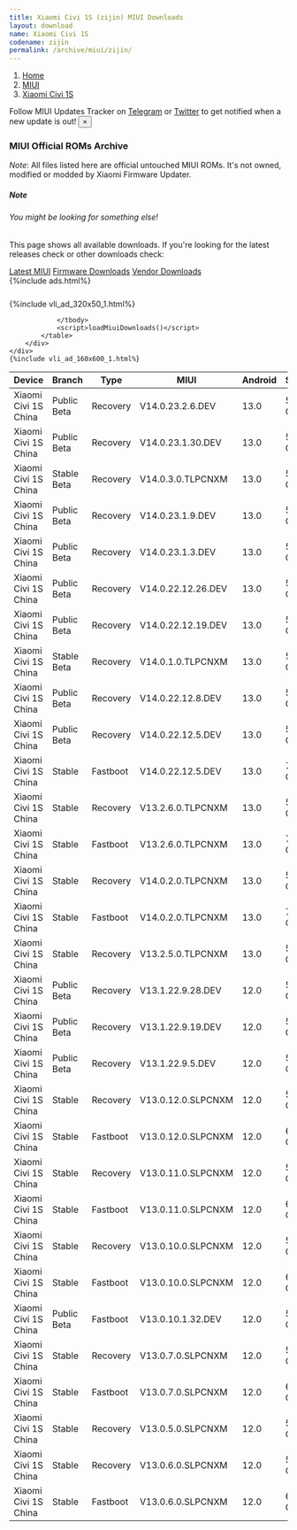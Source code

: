```yaml
---
title: Xiaomi Civi 1S (zijin) MIUI Downloads
layout: download
name: Xiaomi Civi 1S
codename: zijin
permalink: /archive/miui/zijin/
---
```

<nav aria-label="breadcrumb">
    <ol class="breadcrumb">
        <li class="breadcrumb-item"><a href="/">Home</a></li>
        <li class="breadcrumb-item"><a href="/miui/">MIUI</a></li>
        <li class="breadcrumb-item active" aria-current="page"><a href="/miui/zijin/">Xiaomi Civi 1S</a></li>
    </ol>
</nav>
<div class="alert alert-primary alert-dismissible fade show" role="alert">
    Follow MIUI Updates Tracker on <a href="https://t.me/MIUIUpdatesTracker" class="alert-link">Telegram</a>
     or <a href="https://twitter.com/MiFwUpdater" class="alert-link">Twitter</a> to get notified when a new update is out!
    <button type="button" class="close" data-dismiss="alert" aria-label="Close">
        <span aria-hidden="true">&times;</span>
    </button>
</div>

### MIUI Official ROMs Archive
*Note*: All files listed here are official untouched MIUI ROMs. It's not owned, modified or modded by Xiaomi Firmware Updater.
<div class="card">
  <div class="card-body">
    <h5 class="card-title">Note</h5>
    <h6 class="card-subtitle mb-2 text-muted">You might be looking for something else!</h6>
    <p class="card-text">This page shows all available downloads.
     If you're looking for the latest releases check or other downloads check:</p>
    <a href="/miui/zijin/" class="card-link">Latest MIUI</a>
    <a href="/firmware/zijin/" class="card-link">Firmware Downloads</a>
    <a href="/vendor/zijin/" class="card-link">Vendor Downloads</a>
  </div>
</div>
{%include ads.html%}
<div class="row justify-content-center">
    <div class="col-10">
        <div class="table-responsive-md" style="margin-top: 25px;">
            {%include vli_ad_320x50_1.html%}
            <table id="miui" class="display dt-responsive nowrap compact table table-striped table-hover table-sm">
                <thead class="thead-dark">
                    <tr>
                        <th data-ref="device">Device</th>
                        <th data-ref="branch">Branch</th>
                        <th data-ref="type">Type</th>
                        <th data-ref="miui">MIUI</th>
                        <th data-ref="android">Android</th>
                        <th data-ref="size">Size</th>
                        <th data-ref="size">Date</th>
                        <th data-ref="link">Link</th>
                    </tr>
                </thead>
                <tbody>
                <tr><td>Xiaomi Civi 1S China</td><td>Public Beta</td><td>Recovery</td><td>V14.0.23.2.6.DEV</td><td>13.0</td><td>5.9 GB</td><td>2023-02-10</td><td><a href="/miui/zijin/public beta/V14.0.23.2.6.DEV/">Download</a></td></tr>
<tr><td>Xiaomi Civi 1S China</td><td>Public Beta</td><td>Recovery</td><td>V14.0.23.1.30.DEV</td><td>13.0</td><td>5.9 GB</td><td>2023-02-03</td><td><a href="/miui/zijin/public beta/V14.0.23.1.30.DEV/">Download</a></td></tr>
<tr><td>Xiaomi Civi 1S China</td><td>Stable Beta</td><td>Recovery</td><td>V14.0.3.0.TLPCNXM</td><td>13.0</td><td>5.8 GB</td><td>2023-01-13</td><td><a href="/miui/zijin/stable beta/V14.0.3.0.TLPCNXM/">Download</a></td></tr>
<tr><td>Xiaomi Civi 1S China</td><td>Public Beta</td><td>Recovery</td><td>V14.0.23.1.9.DEV</td><td>13.0</td><td>5.9 GB</td><td>2023-01-13</td><td><a href="/miui/zijin/public beta/V14.0.23.1.9.DEV/">Download</a></td></tr>
<tr><td>Xiaomi Civi 1S China</td><td>Public Beta</td><td>Recovery</td><td>V14.0.23.1.3.DEV</td><td>13.0</td><td>5.9 GB</td><td>2023-01-06</td><td><a href="/miui/zijin/public beta/V14.0.23.1.3.DEV/">Download</a></td></tr>
<tr><td>Xiaomi Civi 1S China</td><td>Public Beta</td><td>Recovery</td><td>V14.0.22.12.26.DEV</td><td>13.0</td><td>5.8 GB</td><td>2022-12-30</td><td><a href="/miui/zijin/public beta/V14.0.22.12.26.DEV/">Download</a></td></tr>
<tr><td>Xiaomi Civi 1S China</td><td>Public Beta</td><td>Recovery</td><td>V14.0.22.12.19.DEV</td><td>13.0</td><td>5.8 GB</td><td>2022-12-23</td><td><a href="/miui/zijin/public beta/V14.0.22.12.19.DEV/">Download</a></td></tr>
<tr><td>Xiaomi Civi 1S China</td><td>Stable Beta</td><td>Recovery</td><td>V14.0.1.0.TLPCNXM</td><td>13.0</td><td>5.8 GB</td><td>2022-12-21</td><td><a href="/miui/zijin/stable beta/V14.0.1.0.TLPCNXM/">Download</a></td></tr>
<tr><td>Xiaomi Civi 1S China</td><td>Public Beta</td><td>Recovery</td><td>V14.0.22.12.8.DEV</td><td>13.0</td><td>5.8 GB</td><td>2022-12-16</td><td><a href="/miui/zijin/public beta/V14.0.22.12.8.DEV/">Download</a></td></tr>
<tr><td>Xiaomi Civi 1S China</td><td>Public Beta</td><td>Recovery</td><td>V14.0.22.12.5.DEV</td><td>13.0</td><td>5.8 GB</td><td>2022-12-11</td><td><a href="/miui/zijin/public beta/V14.0.22.12.5.DEV/">Download</a></td></tr>
<tr><td>Xiaomi Civi 1S China</td><td>Stable</td><td>Fastboot</td><td>V14.0.22.12.5.DEV</td><td>13.0</td><td>7.3 GB</td><td>2022-12-05</td><td><a href="/miui/zijin/stable/V14.0.22.12.5.DEV/">Download</a></td></tr>
<tr><td>Xiaomi Civi 1S China</td><td>Stable</td><td>Recovery</td><td>V13.2.6.0.TLPCNXM</td><td>13.0</td><td>5.7 GB</td><td>2022-12-06</td><td><a href="/miui/zijin/stable/V13.2.6.0.TLPCNXM/">Download</a></td></tr>
<tr><td>Xiaomi Civi 1S China</td><td>Stable</td><td>Fastboot</td><td>V13.2.6.0.TLPCNXM</td><td>13.0</td><td>7.2 GB</td><td>2022-11-24</td><td><a href="/miui/zijin/stable/V13.2.6.0.TLPCNXM/">Download</a></td></tr>
<tr><td>Xiaomi Civi 1S China</td><td>Stable</td><td>Recovery</td><td>V14.0.2.0.TLPCNXM</td><td>13.0</td><td>5.8 GB</td><td>2022-12-28</td><td><a href="/miui/zijin/stable/V14.0.2.0.TLPCNXM/">Download</a></td></tr>
<tr><td>Xiaomi Civi 1S China</td><td>Stable</td><td>Fastboot</td><td>V14.0.2.0.TLPCNXM</td><td>13.0</td><td>7.3 GB</td><td>2022-12-27</td><td><a href="/miui/zijin/stable/V14.0.2.0.TLPCNXM/">Download</a></td></tr>
<tr><td>Xiaomi Civi 1S China</td><td>Stable</td><td>Recovery</td><td>V13.2.5.0.TLPCNXM</td><td>13.0</td><td>5.7 GB</td><td>2022-11-21</td><td><a href="/miui/zijin/stable/V13.2.5.0.TLPCNXM/">Download</a></td></tr>
<tr><td>Xiaomi Civi 1S China</td><td>Public Beta</td><td>Recovery</td><td>V13.1.22.9.28.DEV</td><td>12.0</td><td>5.4 GB</td><td>2022-09-30</td><td><a href="/miui/zijin/public beta/V13.1.22.9.28.DEV/">Download</a></td></tr>
<tr><td>Xiaomi Civi 1S China</td><td>Public Beta</td><td>Recovery</td><td>V13.1.22.9.19.DEV</td><td>12.0</td><td>5.4 GB</td><td>2022-09-23</td><td><a href="/miui/zijin/public beta/V13.1.22.9.19.DEV/">Download</a></td></tr>
<tr><td>Xiaomi Civi 1S China</td><td>Public Beta</td><td>Recovery</td><td>V13.1.22.9.5.DEV</td><td>12.0</td><td>5.4 GB</td><td>2022-09-09</td><td><a href="/miui/zijin/public beta/V13.1.22.9.5.DEV/">Download</a></td></tr>
<tr><td>Xiaomi Civi 1S China</td><td>Stable</td><td>Recovery</td><td>V13.0.12.0.SLPCNXM</td><td>12.0</td><td>5.2 GB</td><td>2022-08-27</td><td><a href="/miui/zijin/stable/V13.0.12.0.SLPCNXM/">Download</a></td></tr>
<tr><td>Xiaomi Civi 1S China</td><td>Stable</td><td>Fastboot</td><td>V13.0.12.0.SLPCNXM</td><td>12.0</td><td>6.9 GB</td><td>2022-08-16</td><td><a href="/miui/zijin/stable/V13.0.12.0.SLPCNXM/">Download</a></td></tr>
<tr><td>Xiaomi Civi 1S China</td><td>Stable</td><td>Recovery</td><td>V13.0.11.0.SLPCNXM</td><td>12.0</td><td>5.0 GB</td><td>2022-06-27</td><td><a href="/miui/zijin/stable/V13.0.11.0.SLPCNXM/">Download</a></td></tr>
<tr><td>Xiaomi Civi 1S China</td><td>Stable</td><td>Fastboot</td><td>V13.0.11.0.SLPCNXM</td><td>12.0</td><td>6.8 GB</td><td>2022-06-20</td><td><a href="/miui/zijin/stable/V13.0.11.0.SLPCNXM/">Download</a></td></tr>
<tr><td>Xiaomi Civi 1S China</td><td>Stable</td><td>Recovery</td><td>V13.0.10.0.SLPCNXM</td><td>12.0</td><td>5.0 GB</td><td>2022-05-20</td><td><a href="/miui/zijin/stable/V13.0.10.0.SLPCNXM/">Download</a></td></tr>
<tr><td>Xiaomi Civi 1S China</td><td>Stable</td><td>Fastboot</td><td>V13.0.10.0.SLPCNXM</td><td>12.0</td><td>6.9 GB</td><td>2022-05-15</td><td><a href="/miui/zijin/stable/V13.0.10.0.SLPCNXM/">Download</a></td></tr>
<tr><td>Xiaomi Civi 1S China</td><td>Public Beta</td><td>Fastboot</td><td>V13.0.10.1.32.DEV</td><td>12.0</td><td>5.7 GB</td><td>2022-05-20</td><td><a href="/miui/zijin/public beta/V13.0.10.1.32.DEV/">Download</a></td></tr>
<tr><td>Xiaomi Civi 1S China</td><td>Stable</td><td>Recovery</td><td>V13.0.7.0.SLPCNXM</td><td>12.0</td><td>5.0 GB</td><td>2022-04-27</td><td><a href="/miui/zijin/stable/V13.0.7.0.SLPCNXM/">Download</a></td></tr>
<tr><td>Xiaomi Civi 1S China</td><td>Stable</td><td>Fastboot</td><td>V13.0.7.0.SLPCNXM</td><td>12.0</td><td>6.9 GB</td><td>2022-04-21</td><td><a href="/miui/zijin/stable/V13.0.7.0.SLPCNXM/">Download</a></td></tr>
<tr><td>Xiaomi Civi 1S China</td><td>Stable</td><td>Recovery</td><td>V13.0.5.0.SLPCNXM</td><td>12.0</td><td>5.1 GB</td><td>2022-04-21</td><td><a href="/miui/zijin/stable/V13.0.5.0.SLPCNXM/">Download</a></td></tr>
<tr><td>Xiaomi Civi 1S China</td><td>Stable</td><td>Recovery</td><td>V13.0.6.0.SLPCNXM</td><td>12.0</td><td>5.0 GB</td><td>2022-04-21</td><td><a href="/miui/zijin/stable/V13.0.6.0.SLPCNXM/">Download</a></td></tr>
<tr><td>Xiaomi Civi 1S China</td><td>Stable</td><td>Fastboot</td><td>V13.0.6.0.SLPCNXM</td><td>12.0</td><td>6.8 GB</td><td>2022-04-13</td><td><a href="/miui/zijin/stable/V13.0.6.0.SLPCNXM/">Download</a></td></tr>

                </tbody>
                <script>loadMiuiDownloads()</script>
            </table>
        </div>
    </div>
    {%include vli_ad_160x600_1.html%}
</div>
